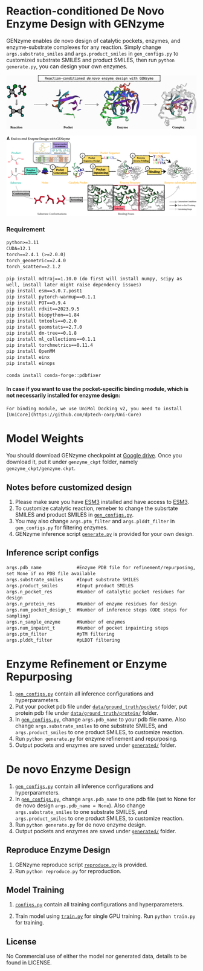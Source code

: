 # Reaction-conditioned De Novo Enzyme Design with GENzyme

GENzyme enables de novo design of catalytic pockets, enzymes, and enzyme-substrate complexes for any reaction. Simply change ```args.substrate_smiles``` and  ```args.product_smiles``` in ```gen_configs.py``` to customized substrate SMILES and product SMILES, then run ```python generate.py```, you can design your own enzymes. 

![genzyme](./image/genzyme.jpg)

![workflow](./image/workflow.jpg)


### Requirement
```
python>=3.11
CUDA=12.1
torch==2.4.1 (>=2.0.0)
torch_geometric==2.4.0
torch_scatter==2.1.2

pip install mdtraj==1.10.0 (do first will install numpy, scipy as well, install later might raise dependency issues)
pip install esm==3.0.7.post1
pip install pytorch-warmup==0.1.1
pip install POT==0.9.4
pip install rdkit==2023.9.5
pip install biopython==1.84
pip install tmtools==0.2.0
pip install geomstats==2.7.0
pip install dm-tree==0.1.8
pip install ml_collections==0.1.1
pip install torchmetrics==0.11.4
pip install OpenMM
pip install einx
pip install einops

conda install conda-forge::pdbfixer
```

#### In case if you want to use the pocket-specific binding module, which is not necessarily installed for enzyme design:
```
For binding module, we use UniMol Docking v2, you need to install [UniCore](https://github.com/dptech-corp/Uni-Core)
```

# Model Weights

You should download GENzyme checkpoint at [Google drive](https://drive.google.com/file/d/1R39bvQwUKqIXeqf4RIsuK-K6RWq4P1gj/view?usp=sharing). Once you download it, put it under ```genzyme_ckpt``` folder, namely ```genzyme_ckpt/genzyme.ckpt```.


## Notes before customized design
 1. Please make sure you have [ESM3](https://github.com/evolutionaryscale/esm/tree/main) installed and have access to [ESM3](https://github.com/evolutionaryscale/esm/tree/main).
 2. To customize catalytic reaction, remeber to change the subsrtate SMILES and product SMILES in [```gen_configs.py```](https://github.com/WillHua127/GENzyme/blob/main/gen_configs.py).
 3. You may also change ```args.ptm_filter``` and ```args.plddt_filter```  in ```gen_configs.py``` for filtering enzymes.
 4. GENzyme inference script [```generate.py```](https://github.com/WillHua127/GENzyme/blob/main/generate.py) is provided for your own design.


## Inference script configs
```
args.pdb_name             #Enzyme PDB file for refinement/repurposing, set None if no PDB file available
args.substrate_smiles     #Input substrate SMILES
args.product_smiles       #Input product SMILES
args.n_pocket_res         #Number of catalytic pocket residues for design
args.n_protein_res        #Number of enzyme residues for design
args.num_pocket_design_t  #Number of inference steps (ODE steps for sampling)
args.n_sample_enzyme      #Number of enzymes
args.num_inpaint_t        #Number of pocket inpainting steps
args.ptm_filter           #pTM filtering
args.plddt_filter         #pLDDT filtering
```

# Enzyme Refinement or Enzyme Repurposing
1. [```gen_configs.py```](https://github.com/WillHua127/GENzyme/blob/main/gen_configs.py) contain all inference configurations and hyperparameters.
2. Put your pocket pdb file under [```data/ground_truth/pocket/```](https://github.com/WillHua127/GENzyme/tree/main/data/ground_truth/pocket) folder, put protein pdb file under [```data/ground_truth/protein/```](https://github.com/WillHua127/GENzyme/tree/main/data/ground_truth/protein) folder.
3. In [```gen_configs.py```](https://github.com/WillHua127/GENzyme/blob/main/gen_configs.py), change ```args.pdb_name``` to your pdb file name. Also change ```args.substrate_smiles``` to one substrate SMILES, and ```args.product_smiles``` to one product SMILES, to customize reaction.
4. Run ```python generate.py``` for enzyme refinement and repurposing.
5. Output pockets and enzymes are saved under [```generated/```](https://github.com/WillHua127/GENzyme/tree/main/generated) folder.




# De novo Enzyme Design
1. [```gen_configs.py```](https://github.com/WillHua127/GENzyme/blob/main/gen_configs.py) contain all inference configurations and hyperparameters.
2. In [```gen_configs.py```](https://github.com/WillHua127/GENzyme/blob/main/gen_configs.py), change ```args.pdb_name``` to one pdb file (set to None for de novo design ```args.pdb_name = None```). Also change ```args.substrate_smiles``` to one substrate SMILES, and ```args.product_smiles``` to one product SMILES, to customize reaction.
3. Run ```python generate.py``` for de novo enzyme design.
4. Output pockets and enzymes are saved under [```generated/```](https://github.com/WillHua127/GENzyme/tree/main/generated) folder.


## Reproduce Enzyme Design
1. GENzyme reproduce script [```reproduce.py```](https://github.com/WillHua127/GENzyme/blob/main/reproduce.py) is provided.
2. Run ```python reproduce.py``` for reproduction.

## Model Training

1. [```configs.py```](https://github.com/WillHua127/GENzyme/blob/main/configs.py) contain all training configurations and hyperparameters.

2. Train model using [```train.py```](https://github.com/WillHua127/GENzyme/blob/main/train.py) for single GPU training. Run ```python train.py``` for training.

   
## License
No Commercial use of either the model nor generated data, details to be found in LICENSE.
